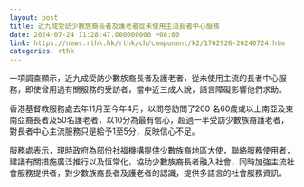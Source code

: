 ```yaml
---
layout: post
title: 近九成受訪少數族裔長者及護老者從未使用主流長者中心服務
date: 2024-07-24 11:28:47.000000000 +08:00
link: https://news.rthk.hk/rthk/ch/component/k2/1762926-20240724.htm
categories: rthk
---
```


一項調查顯示，近九成受訪少數族裔長者及護老者，從未使用主流的長者中心服務，即使曾用過有關服務的受訪者，當中近三成人說，語言障礙影響他們求助。

香港基督教服務處去年11月至今年4月，以問卷訪問了200 名60歲或以上南亞及東南亞裔長者及50名護老者，以10分為最有信心，超過一半受訪少數族裔護老者，對長者中心主流服務只是給予1至5分，反映信心不足。

服務處表示，現時政府為部份社福機構提供少數族裔地區大使，聯絡服務使用者，建議有關措施廣泛推行以及恆常化，協助少數族裔長者融入社會，同時加強主流社會服務提供者，對少數族裔長者及護老者的認識，提供多語言的社會服務資訊。
